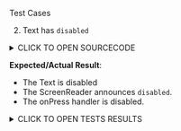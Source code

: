Test Cases

2. Text has `disabled`

<details><summary>CLICK TO OPEN SOURCECODE</summary>
<p>

```javascript
<Text
  style={styles.text}
  onPress={() => console.warn('onPress')}
  disabled>
  This is a Text
</Text>
```


</p>
</details>


**Expected/Actual Result**:
- The Text is disabled
- The ScreenReader announces `disabled`.
- The onPress handler is disabled.

<details><summary>CLICK TO OPEN TESTS RESULTS</summary>
<p>

<video src="https://user-images.githubusercontent.com/24992535/153145525-80b6a10b-c1b3-44bc-9056-9b8f6cd533f9.mp4" width="1000" />

</p>
</details>

